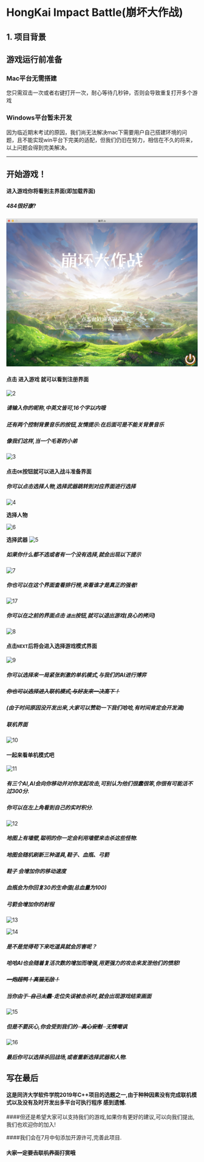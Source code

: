 # HongKai Impact Battle(崩坏大作战)

## 1. 项目背景



## 游戏运行前准备

### Mac平台无需搭建
您只需双击一次或者右键打开一次，耐心等待几秒钟，否则会导致重复打开多个游戏

### Windows平台暂未开发
因为临近期末考试的原因，我们尚无法解决mac下需要用户自己搭建环境的问题，且不能实现win平台下完美的适配，但我们仍旧在努力，相信在不久的将来，以上问题会得到完美解决。

---

## 开始游戏！

#### 进入游戏你将看到主界面(即加载界面) 

##### 484很好康?

![1](pic/1.png)

#### 点击 **进入游戏** 就可以看到注册界面

![2](/Users/9athenahri.dzy/Documents/C++/大项目/helloworld/pic/2.png)

##### 请输入你的昵称,中英文皆可,16个字以内哦

##### 还有两个控制背景音乐的按钮,友情提示:在后面可是不能关背景音乐
##### 像我们这样,当一个毛哥的小弟

![3](/Users/9athenahri.dzy/Documents/C++/大项目/helloworld/pic/3.png)

#### 点击`OK`按钮就可以进入战斗准备界面
##### 你可以点击选择人物,选择武器跳转到对应界面进行选择

![4](/Users/9athenahri.dzy/Documents/C++/大项目/helloworld/pic/4.png)

**选择人物**

![6](/Users/9athenahri.dzy/Documents/C++/大项目/helloworld/pic/6.png)

**选择武器**
 ![5](/Users/9athenahri.dzy/Documents/C++/大项目/helloworld/pic/5.png)



##### 如果你什么都不选或者有一个没有选择,就会出现以下提示



![7](/Users/9athenahri.dzy/Documents/C++/大项目/helloworld/pic/7.png)



##### 你也可以在这个界面查看排行榜,来看谁才是真正的强者!

![17](/Users/9athenahri.dzy/Documents/C++/大项目/helloworld/pic/17.png)

##### 你可以在之前的界面点击 `退出`按钮,就可以退出游戏(良心的拷问)



![8](/Users/9athenahri.dzy/Documents/C++/大项目/helloworld/pic/8.png)



#### 点击`NEXT`后将会进入选择游戏模式界面
![9](/Users/9athenahri.dzy/Documents/C++/大项目/helloworld/pic/9.png)



##### 你可以选择来一局紧张刺激的单机模式,与我们的AI进行博弈

#####  <s>你也可以选择进入联机模式,与好友来一决高下！</s>

#####  (由于时间原因没开发出来,大家可以赞助一下我们哈哈,有时间肯定会开发滴)



 ##### 联机界面
![10](/Users/9athenahri.dzy/Documents/C++/大项目/helloworld/pic/10.png) 

 #### 一起来看单机模式吧
![11](/Users/9athenahri.dzy/Documents/C++/大项目/helloworld/pic/11.png) 

##### 有三个AI,AI会向你移动并对你发起攻击,可别认为他们很蠢很笨,你很有可能活不过300分.
#####  你可以在左上角看到自己的实时积分.
 ![12](/Users/9athenahri.dzy/Documents/C++/大项目/helloworld/pic/12.png)

##### 地图上有墙壁,聪明的你一定会利用墙壁来击杀这些怪物.

##### 地图会随机刷新三种道具,**鞋子**、**血瓶**、**弓箭**
#####  **鞋子** 会增加你的移动速度
#####  **血瓶**会为你回复30的生命值(总血量为100)
#####  **弓箭**会增加你的射程
![13](/Users/9athenahri.dzy/Documents/C++/大项目/helloworld/pic/13.png)

![14](/Users/9athenahri.dzy/Documents/C++/大项目/helloworld/pic/14.png)

#####  是不是觉得苟下来吃道具就会厉害呢？

#####  哈哈AI也会随着复活次数的增加而增强,用更强力的攻击来发泄他们的愤怒!

 ##### <s>一炮超鸭！真猫无敌！</s>

##### 当你由于<s>  自己太蠢  </s>走位失误被击杀时,就会出现游戏结束画面
 ![15](/Users/9athenahri.dzy/Documents/C++/大项目/helloworld/pic/15.png)



##### 但是不要灰心,你会受到我们的<s>   真心安慰   </s>无情嘲讽

![16](/Users/9athenahri.dzy/Documents/C++/大项目/helloworld/pic/16.png)



##### 最后你可以选择杀回战场,或者重新选择武器和人物.


## 写在最后

#### 这是同济大学软件学院2019年C++项目的选题之一,由于种种因素没有完成联机模式以及没有及时开发出多平台可执行程序 感到遗憾.

####但还是希望大家可以支持我们的游戏,如果你有更好的建议,可以向我们提出,我们也欢迎你的加入!

####我们会在7月中旬添加开源许可,完善此项目.

#### <s>大家一定要去联机界面打赏哦</s>




